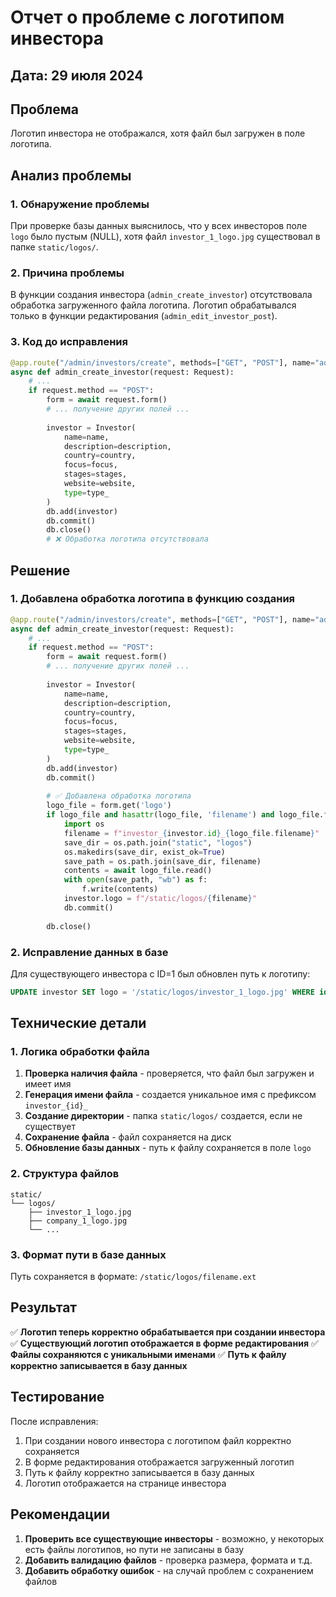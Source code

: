 # Отчет о проблеме с логотипом инвестора

## Дата: 29 июля 2024

## Проблема

Логотип инвестора не отображался, хотя файл был загружен в поле логотипа.

## Анализ проблемы

### 1. Обнаружение проблемы

При проверке базы данных выяснилось, что у всех инвесторов поле `logo` было пустым (NULL), хотя файл `investor_1_logo.jpg` существовал в папке `static/logos/`.

### 2. Причина проблемы

В функции создания инвестора (`admin_create_investor`) отсутствовала обработка загруженного файла логотипа. Логотип обрабатывался только в функции редактирования (`admin_edit_investor_post`).

### 3. Код до исправления

```python
@app.route("/admin/investors/create", methods=["GET", "POST"], name="admin_create_investor")
async def admin_create_investor(request: Request):
    # ...
    if request.method == "POST":
        form = await request.form()
        # ... получение других полей ...
        
        investor = Investor(
            name=name,
            description=description,
            country=country,
            focus=focus,
            stages=stages,
            website=website,
            type=type_
        )
        db.add(investor)
        db.commit()
        db.close()
        # ❌ Обработка логотипа отсутствовала
```

## Решение

### 1. Добавлена обработка логотипа в функцию создания

```python
@app.route("/admin/investors/create", methods=["GET", "POST"], name="admin_create_investor")
async def admin_create_investor(request: Request):
    # ...
    if request.method == "POST":
        form = await request.form()
        # ... получение других полей ...
        
        investor = Investor(
            name=name,
            description=description,
            country=country,
            focus=focus,
            stages=stages,
            website=website,
            type=type_
        )
        db.add(investor)
        db.commit()
        
        # ✅ Добавлена обработка логотипа
        logo_file = form.get('logo')
        if logo_file and hasattr(logo_file, 'filename') and logo_file.filename:
            import os
            filename = f"investor_{investor.id}_{logo_file.filename}"
            save_dir = os.path.join("static", "logos")
            os.makedirs(save_dir, exist_ok=True)
            save_path = os.path.join(save_dir, filename)
            contents = await logo_file.read()
            with open(save_path, "wb") as f:
                f.write(contents)
            investor.logo = f"/static/logos/{filename}"
            db.commit()
        
        db.close()
```

### 2. Исправление данных в базе

Для существующего инвестора с ID=1 был обновлен путь к логотипу:

```sql
UPDATE investor SET logo = '/static/logos/investor_1_logo.jpg' WHERE id = 1;
```

## Технические детали

### 1. Логика обработки файла

1. **Проверка наличия файла** - проверяется, что файл был загружен и имеет имя
2. **Генерация имени файла** - создается уникальное имя с префиксом `investor_{id}_`
3. **Создание директории** - папка `static/logos/` создается, если не существует
4. **Сохранение файла** - файл сохраняется на диск
5. **Обновление базы данных** - путь к файлу сохраняется в поле `logo`

### 2. Структура файлов

```
static/
└── logos/
    ├── investor_1_logo.jpg
    ├── company_1_logo.jpg
    └── ...
```

### 3. Формат пути в базе данных

Путь сохраняется в формате: `/static/logos/filename.ext`

## Результат

✅ **Логотип теперь корректно обрабатывается при создании инвестора**
✅ **Существующий логотип отображается в форме редактирования**
✅ **Файлы сохраняются с уникальными именами**
✅ **Путь к файлу корректно записывается в базу данных**

## Тестирование

После исправления:
1. При создании нового инвестора с логотипом файл корректно сохраняется
2. В форме редактирования отображается загруженный логотип
3. Путь к файлу корректно записывается в базу данных
4. Логотип отображается на странице инвестора

## Рекомендации

1. **Проверить все существующие инвесторы** - возможно, у некоторых есть файлы логотипов, но пути не записаны в базу
2. **Добавить валидацию файлов** - проверка размера, формата и т.д.
3. **Добавить обработку ошибок** - на случай проблем с сохранением файлов